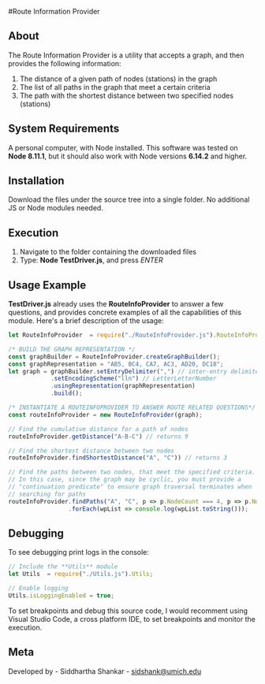 #Route Information Provider

## About

The Route Information Provider is a utility that accepts a graph, and then provides the following information:

1. The distance of a given path of nodes (stations) in the graph
2. The list of all paths in the graph that meet a certain criteria
3. The path with the shortest distance between two specified nodes (stations)

## System Requirements

A personal computer, with Node installed. This software was tested on **Node 8.11.1**, but it should also work with Node versions **6.14.2** and higher.

## Installation

Download the files under the source tree into a single folder. No additional JS or Node modules needed.

## Execution

1. Navigate to the folder containing the downloaded files
2. Type: **Node TestDriver.js**, and press *ENTER*

## Usage Example

**TestDriver.js** already uses the **RouteInfoProvider** to answer a few questions, and provides concrete examples of all the capabilities of this module. Here's a brief description of the usage:

```javascript
let RouteInfoProvider  = require("./RouteInfoProvider.js").RouteInfoProvider;

/* BUILD THE GRAPH REPRESENTATION */
const graphBuilder = RouteInfoProvider.createGraphBuilder();
const graphRepresentation = "AB5, BC4, CA7, AC3, AD20, DC18";
let graph = graphBuilder.setEntryDelimiter(",") // inter-entry delimiter
            .setEncodingScheme("lln") // LetterLetterNumber
            .usingRepresentation(graphRepresentation)
            .build();

/* INSTANTIATE A ROUTEINFOPROVIDER TO ANSWER ROUTE RELATED QUESTIONS*/
const routeInfoProvider = new RouteInfoProvider(graph);

// Find the cumulative distance for a path of nodes
routeInfoProvider.getDistance("A-B-C") // returns 9

// Find the shortest distance between two nodes
routeInfoProvider.findShortestDistance("A", "C")) // returns 3

// Find the paths between two nodes, that meet the specified criteria.
// In this case, since the graph may be cyclic, you must provide a 
// "continuation predicate" to ensure graph traversal terminates when
// searching for paths
routeInfoProvider.findPaths("A", "C", p => p.NodeCount === 4, p => p.NodeCount < 4)
                 .forEach(wpList => console.log(wpList.toString()));
```

## Debugging

To see debugging print logs in the console:

```javascript
// Include the **Utils** module
let Utils  = require("./Utils.js").Utils;

// Enable logging
Utils.isLoggingEnabled = true;
```

To set breakpoints and debug this source code, I would recomment using Visual Studio Code, a cross platform IDE, to set breakpoints and monitor the execution.

## Meta

Developed by - Siddhartha Shankar - sidshank@umich.edu